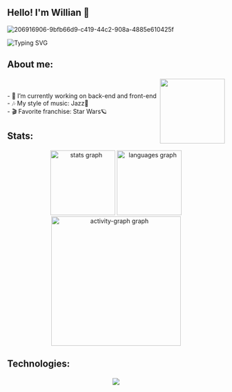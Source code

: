 <h2 align="left">Hello! I'm Willian 🖖</h2> 

![206916906-9bfb66d9-c419-44c2-908a-4885e610425f](https://github.com/user-attachments/assets/a4d24e3c-9ec9-4d1b-a9b4-8a6481a7360b)

![Typing SVG](https://readme-typing-svg.demolab.com?font=Fira+Code&pause=1000&color=9644CD&center=true&vCenter=true&width=1000&lines=Hello%2C+my+name+is+Willian+Richter+🖖;I+am+Software+Developer;Welcome+to+my+Github)

###

## <p width="25px" height="25px"> About me:

<img align="right" height="150" src="https://github.com/user-attachments/assets/ee398c6f-9cbe-4b34-aa13-ea3f580cb1a7" /><br>

<p align="left">- 🔭 I’m currently working on back-end and front-end<br>- 🎶 My style of music: Jazz🎷<br>- 🎬 Favorite franchise: Star Wars🪐</p>

###

## <p width="25px" height="25px"> Stats:

<div align="center">
  <img src="https://github-readme-stats.vercel.app/api?username=Willian829&hide_title=false&hide_rank=false&show_icons=true&include_all_commits=true&count_private=true&disable_animations=false&theme=midnight-purple&locale=en&hide_border=false" height="150" alt="stats graph"  />
  <img src="https://github-readme-stats.vercel.app/api/top-langs?username=Willian829&locale=en&hide_title=false&layout=compact&card_width=320&langs_count=5&theme=midnight-purple&hide_border=false" height="150" alt="languages graph"  />
  <img src="https://github-readme-activity-graph.vercel.app/graph?username=Willian829&radius=16&theme=midnight-purple&area=true&order=5&hide_title=false&hide_border=true" height="300" alt="activity-graph graph"  />
</div>

###

## <p width="25px" height="25px"> Technologies:

<p align="center">
  <a href="https://skillicons.dev">
    <img src="https://skillicons.dev/icons?i=java,php,py,c,cpp,cs,js,ts,godot,ruby,sass,lua,elixir,kotlin,arduino,react,nodejs,tailwind,nextjs,babel,electron,nestjs,jquery,prisma,elysia,threejs,vue,vite,yarn,bun,pnpm,powershell,bash,npm,spring,git,github,html,css,bootstrap,eclipse,idea,phpstorm,pycharm,atom,sublime,azure,mongodb,mysql,notion,obsidian,ps,figma,wordpress,netlify&perline=9" />
  </a>
</p>

###
